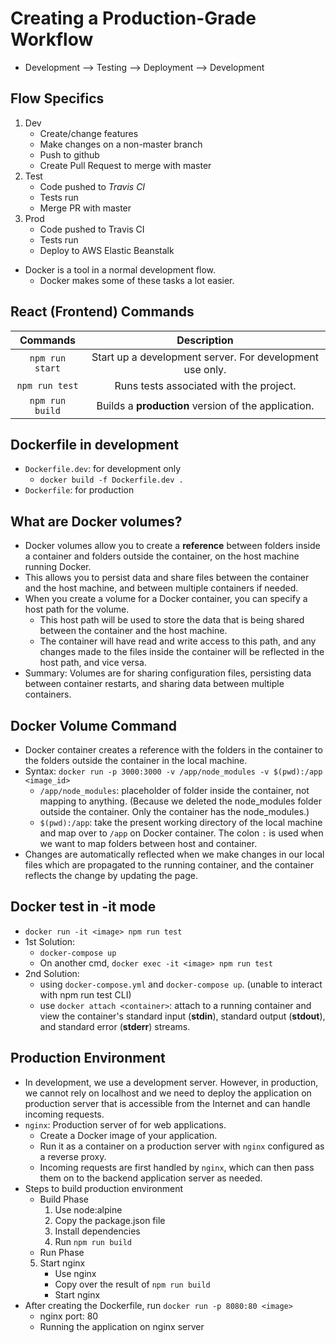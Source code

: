# Creating a Production-Grade Workflow

- Development --> Testing --> Deployment --> Development

## Flow Specifics

1. Dev
   - Create/change features
   - Make changes on a non-master branch
   - Push to github
   - Create Pull Request to merge with master
2. Test
   - Code pushed to _Travis CI_
   - Tests run
   - Merge PR with master
3. Prod
   - Code pushed to Travis CI
   - Tests run
   - Deploy to AWS Elastic Beanstalk

- Docker is a tool in a normal development flow.
  - Docker makes some of these tasks a lot easier.

## React (Frontend) Commands

|    Commands     |                       Description                        |
| :-------------: | :------------------------------------------------------: |
| `npm run start` | Start up a development server. For development use only. |
| `npm run test`  |         Runs tests associated with the project.          |
| `npm run build` |   Builds a **production** version of the application.    |

## Dockerfile in development

- `Dockerfile.dev`: for development only
    - `docker build -f Dockerfile.dev .`
- `Dockerfile`: for production

## What are Docker volumes?

- Docker volumes allow you to create a **reference** between folders inside a container and folders outside the container, on the host machine running Docker.
- This allows you to persist data and share files between the container and the host machine, and between multiple containers if needed.
- When you create a volume for a Docker container, you can specify a host path for the volume. 
    - This host path will be used to store the data that is being shared between the container and the host machine.
    - The container will have read and write access to this path, and any changes made to the files inside the container will be reflected in the host path, and vice versa.
- Summary: Volumes are for sharing configuration files, persisting data between container restarts, and sharing data between multiple containers.

## Docker Volume Command

- Docker container creates a reference with the folders in the container to the folders outside the container in the local machine.
- Syntax: `docker run -p 3000:3000 -v /app/node_modules -v $(pwd):/app <image_id>`
    - `/app/node_modules`: placeholder of folder inside the container, not mapping to anything. (Because we deleted the node_modules folder outside the container. Only the container has the node_modules.)
    - `$(pwd):/app`: take the present working directory of the local machine and map over to `/app` on Docker container. The colon `:` is used when we want to map folders between host and container.
- Changes are automatically reflected when we make changes in our local files which are propagated to the running container, and the container reflects the change by updating the page.

## Docker test in -it mode

- `docker run -it <image> npm run test`
- 1st Solution:
    - `docker-compose up`
    - On another cmd, `docker exec -it <image> npm run test`
- 2nd Solution:
    - using `docker-compose.yml` and `docker-compose up`. (unable to interact with npm run test CLI)
    - use `docker attach <container>`: attach to a running container and view the container's standard input (**stdin**), standard output (**stdout**), and standard error (**stderr**) streams.

## Production Environment

- In development, we use a development server. However, in production, we cannot rely on localhost and we need to deploy the application on production server that is accessible from the Internet and can handle incoming requests.
- `nginx`: Production server of for web applications.
    - Create a Docker image of your application.
    - Run it as a container on a production server with `nginx` configured as a reverse proxy.
    - Incoming requests are first handled by `nginx`, which can then pass them on to the backend application server as needed.
- Steps to build production environment
    - Build Phase
        1. Use node:alpine
        2. Copy the package.json file
        3. Install dependencies
        4. Run `npm run build`
    - Run Phase
    5. Start nginx
        - Use nginx
        - Copy over the result of `npm run build`
        - Start nginx
- After creating the Dockerfile, run `docker run -p 8080:80 <image>`
    - nginx port: 80
    - Running the application on nginx server
